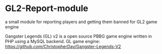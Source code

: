 # GL2-Report-module
a small module for reporting players and getting them banned for GL2 game engine

Gangster Legends (GL) v2 is a open source PBBG game engine written in PHP using a MySQL backend.
GL game engine: https://github.com/ChristopherDay/Gangster-Legends-V2
